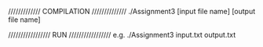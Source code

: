 ///////////// COMPILATION //////////////
./Assignment3 [input file name] [output file name]

///////////////// RUN /////////////////
e.g. ./Assignment3 input.txt output.txt
